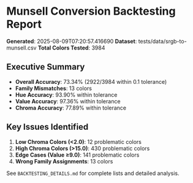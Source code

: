# Munsell Conversion Backtesting Report

**Generated**: 2025-08-09T07:20:57.416690
**Dataset**: tests/data/srgb-to-munsell.csv
**Total Colors Tested**: 3984

## Executive Summary

- **Overall Accuracy**: 73.34% (2922/3984 within 0.1 tolerance)
- **Family Mismatches**: 13 colors
- **Hue Accuracy**: 93.90% within tolerance
- **Value Accuracy**: 97.36% within tolerance
- **Chroma Accuracy**: 77.89% within tolerance

## Key Issues Identified

1. **Low Chroma Colors (<2.0)**: 12 problematic colors
2. **High Chroma Colors (>15.0)**: 430 problematic colors
3. **Edge Cases (Value ≥9.0)**: 141 problematic colors
4. **Wrong Family Assignments**: 13 colors

See `BACKTESTING_DETAILS.md` for complete lists and detailed analysis.
